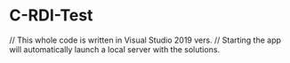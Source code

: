 # C-RDI-Test

// This whole code is written in Visual Studio 2019 vers.
// Starting the app will automatically launch a local server with the solutions.

